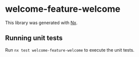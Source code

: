 # welcome-feature-welcome

This library was generated with [Nx](https://nx.dev).

## Running unit tests

Run `nx test welcome-feature-welcome` to execute the unit tests.
